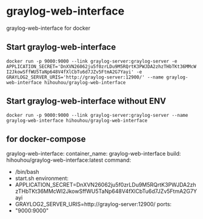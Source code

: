# graylog-web-interface
graylog-web-interface for docker

## Start graylog-web-interface

`docker run -p 9000:9000 --link graylog-server:graylog-server -e APPLICATION_SECRET='DnXVN26062ju5f0zrLDu9M5RQrtK3PWJDA2zhzTHbTKt36MMcWI2JkowSffWU5TaNp648V4fXlCbTu6d7JZv5FtmA2G7Yayi' -e GRAYLOG2_SERVER_URIS='http://graylog-server:12900/' --name graylog-web-interface hihouhou/graylog-web-interface`

## Start graylog-web-interface without ENV 

`docker run -p 9000:9000 --link graylog-server:graylog-server --name graylog-web-interface hihouhou/graylog-web-interface`

## for docker-compose

graylog-web-interface:
  container_name: graylog-web-interface
  build: hihouhou/graylog-web-interface:latest
  command:
  - /bin/bash
  - start.sh
  environment:
  - APPLICATION_SECRET=DnXVN26062ju5f0zrLDu9M5RQrtK3PWJDA2zhzTHbTKt36MMcWI2JkowSffWU5TaNp648V4fXlCbTu6d7JZv5FtmA2G7Yayi
  - GRAYLOG2_SERVER_URIS=http://graylog-server:12900/
  ports:
   - "9000:9000"
